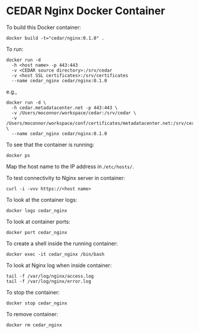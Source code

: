 CEDAR Nginx Docker Container
===========================

To build this Docker container:

    docker build -t="cedar/nginx:0.1.0" .

To run:

    docker run -d 
      -h <host name> -p 443:443 
      -v <CEDAR source directory>:/srv/cedar 
      -v <host SSL certificates>:/srv/certificates 
      --name cedar_nginx cedar/nginx:0.1.0 

e.g.,

    docker run -d \
      -h cedar.metadatacenter.net -p 443:443 \
      -v /Users/moconnor/workspace/cedar:/srv/cedar \
      -v /Users/moconnor/workspace/conf/certificates/metadatacenter.net:/srv/certificates \
      --name cedar_nginx cedar/nginx:0.1.0 

To see that the container is running:

    docker ps

Map the host name to the IP address in ```/etc/hosts/```.

To test connectivity to Nginx server in container:

    curl -i -vvv https://<host name>

To look at the container logs:

    docker logs cedar_nginx

To look at container ports:

    docker port cedar_nginx 

To create a shell inside the running container:

    docker exec -it cedar_nginx /bin/bash

To look at Nginx log when inside container:

    tail -f /var/log/nginx/access.log
    tail -f /var/log/nginx/error.log

To stop the container:

    docker stop cedar_nginx

To remove container:

    docker rm cedar_nginx


